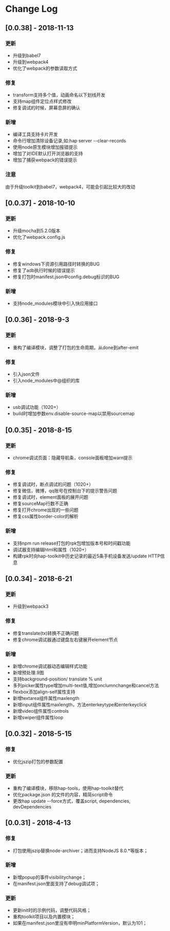 # Change Log

## [0.0.38] - 2018-11-13

### 更新
* 升级到babel7
* 升级到webpack4
* 优化了webpack的参数读取方式

### 修复
* transform支持多个值，动画命名以下划线开发
* 支持map组件定位点样式修改
* 修复调试的时候，屏幕息屏的确认

### 新增
* 编译工具支持卡片开发
* 命令行增加清除设备记录,如:hap server --clear-records
* 使用node原生模块增加报错提示
* 增加了对IDE默认打开浏览器的支持
* 增加了捕获webpack的错误提示

### 注意
由于升级toolkit到babel7，webpack4，可能会引起比较大的改动


## [0.0.37] - 2018-10-10

### 更新
* 升级mocha到5.2.0版本
* 优化了webpack.config.js

### 修复
* 修复windows下资源引用路径时转换的BUG
* 修复了adb执行时候的错误提示
* 修复打包时manifest.json中config.debug标识的BUG

### 新增
* 支持node_modules模块中引入快应用接口


## [0.0.36] - 2018-9-3

### 更新
* 重构了编译模块，调整了打包的生命周期，从done到after-emit

### 修复
* 引入json文件
* 引入node_modules中@组织的库

### 新增
* usb调试功能（1020+）
* build时增加参数env.disable-source-map以禁用sourcemap


## [0.0.35] - 2018-8-15

### 更新
* chrome调试页面：隐藏导航条，console面板增加warn提示

### 修复
* 修复调试时，断点调试的问题（1020+）
* 修复微信，微博，qq账号在控制台下的提示警告问题
* 修复调试时，element面板的展开问题
* 修复sourceMap行数不正确
* 修复打开chrome出现的一些问题
* 修复css属性border-color的解析

### 新增
* 支持npm run release打包的rpk包增加版本号和时间戳功能
* 调试器支持编辑html和属性（1020+）
* 构建rpk时向hap-toolkit中历史记录的最近5条手机设备发送/update HTTP信息


## [0.0.34] - 2018-6-21

### 更新
* 升级到webpack3

### 修复
* 修复translate(tx)转换不正确问题
* 修复chrome调试器通过键盘左右键展开element节点

### 新增
* 新增chrome调试器动态编辑样式功能
* 新增预处理.9图
* 支持background-position/ translate % unit
* 多列picker属性type增加multi-text值,增加onclumnchange和cancel方法
* flexbox添加align-self属性支持
* 新增textarea组件属性maxlength
* 新增input组件属性maxlength，方法enterkeytype和enterkeyclick
* 新增video组件属性controls
* 新增swiper组件属性loop

## [0.0.32] - 2018-5-15

### 修复
* 优化jszip打包的参数配置

### 更新
* 重构了编译模块，移除hap-tools，使用hap-toolkit替代
* 优化package.json 的文件的内容，精简script命令
* 更改hap update --force方式，覆盖script, dependencies, devDependencies


## [0.0.31] - 2018-4-13

### 修复
* 打包使用jszip替换node-archiver；进而支持NodeJS 8.0.*等版本；

### 新增
* 新增popup的事件visibilitychange；
* 在manifest.json里面支持了debug调试项；

### 更新
* 更新init时的示例代码，调整代码风格；
* 重构toolkit项目以及内置模块；
* 如果在manifest.json里没有申明minPlatformVersion，默认为101；





